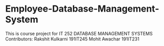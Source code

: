 # Employee-Database-Management-System
This is course project for IT 252 DATABASE MANAGEMENT SYSTEMS
Contributors:
Rakshit Kulkarni  191IT245
Mohit Awachar     191IT231
